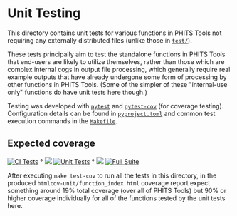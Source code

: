 # Unit Testing

This directory contains unit tests for various functions in PHITS Tools not requiring any externally distributed files (unlike those in [`test/`](test/)).

These tests principally aim to test the standalone functions in PHITS Tools that end-users are likely to utilize themselves, rather than those which are complex internal cogs in output file processing, which generally require real example outputs that have already undergone some form of processing by other functions in PHITS Tools.  (Some of the simpler of these "internal-use only" functions do have unit tests here though.)

Testing was developed with [`pytest`](https://pypi.org/project/pytest/) and [`pytest-cov`](https://pypi.org/project/pytest-cov/) (for coverage testing).  Configuration details can be found in [`pyproject.toml`](pyproject.toml) and common test execution commands in the [`Makefile`](Makefile).

## Expected coverage

[![CI Tests](https://github.com/Lindt8/PHITS-Tools/actions/workflows/ci-tests.yml/badge.svg)](https://github.com/Lindt8/PHITS-Tools/actions/workflows/ci-tests.yml)
 ° ![](https://img.shields.io/badge/Unit%20tests%20only-gray) 
[![Unit Tests](https://codecov.io/gh/Lindt8/PHITS-Tools/branch/feature/improve-testing/graph/badge.svg?flag=ci-unittests&label=Unit%20Tests)](https://app.codecov.io/github/lindt8/phits-tools?flags%5B0%5D=ci-unittests) 
 ° ![](https://img.shields.io/badge/Full%20test%20suite-gray) 
[![Full Suite](https://codecov.io/gh/Lindt8/PHITS-Tools/branch/feature/improve-testing/graph/badge.svg?flag=full-suite&label=Full%20Suite)](https://app.codecov.io/github/lindt8/phits-tools?flags%5B0%5D=full-suite)
<!--
 ° ![](https://img.shields.io/badge/Unit%20tests%20only-gray) 
[![Unit Tests](https://codecov.io/gh/Lindt8/PHITS-Tools/graph/badge.svg?flag=ci-unittests&label=Unit%20Tests)](https://app.codecov.io/github/lindt8/phits-tools?flags%5B0%5D=ci-unittests)
 ° ![](https://img.shields.io/badge/Full%20test%20suite-gray) 
[![Full Suite](https://codecov.io/gh/Lindt8/PHITS-Tools/graph/badge.svg?flag=full-suite&label=Full%20Suite)](https://app.codecov.io/github/lindt8/phits-tools?flags%5B0%5D=full-suite)
/-->

After executing `make test-cov` to run all the tests in this directory, in the produced `htmlcov-unit/function_index.html` coverage report expect something around 19% total coverage (over all of PHITS Tools) but 90% or higher coverage individually for all of the functions tested by the unit tests here.